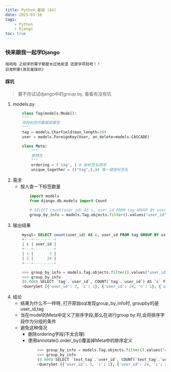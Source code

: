 ```yaml
---
title: Python_基础 (84)
date: 2021-03-10
tags: 
    - Python
    - Django
toc: true
---
```


### 快来跟我一起学Django
    哈哈哈 之前学的栗子都是水过地皮湿 还是学项目吧！！
    日常积累(其实是踩坑)

<!-- more -->

#### 踩坑
> 要不你试试django中的group by, 看看有没有坑
1. models.py
    ```python
        class Tag(models.Model):
        """
        项目标签的数据库模型
        """
        tag = models.CharField(max_length=20)
        user = models.ForeignKey(User, on_delete=models.CASCADE)

        class Meta:
            """
            表特性
            """
            ordering = ('tag', ) # 按标签名排序
            unique_together = (("tag",),)# 唯一键是标签名
    ```
2. 需求
    * 按人查一下标签数量
        ```python
            import models
            from django.db.models import Count

            # SELECT count(user_id) AS c, user_id FROM tag GROUP BY user_id;
            group_by_info = models.Tag.objects.filter().values("user_id").annotate(c=Count("user_id"))
        ```
3. 输出结果
    ```sql
        mysql> SELECT count(user_id) AS c, user_id FROM tag GROUP BY user_id;
        +---+---------+
        | c | user_id |
        +---+---------+
        | 1 |       3 |
        | 2 |      24 |
        +---+---------+
    ```
    ```python
        >>> group_by_info = models.Tag.objects.filter().values("user_id").annotate(c=Count("user_id"))
        >>> group_by_info
        (0.000) SELECT `tag`.`user_id`, COUNT(`tag`.`user_id`) AS `c` FROM `tag` GROUP BY `tag`.`user_id`, `tag`.`tag` LIMIT 21; args=()
        <QuerySet [{'user_id': 3, 'c': 1}, {'user_id': 24, 'c': 1}, {'user_id': 24, 'c': 1}]>
    ```
4. 结论
    * 结果为什么不一样呀, 打开原始sql发现group_by_info时, groupby的是 user_id,tag
    * 当在model的Meta中定义了排序字段,那么在进行group by 时,会将排序字段作为分组的条件
    * 避免这种情况
        * 删除ordering字段(不太合理)
        * 使用annotate().order_by()覆盖掉Meta中的排序定义
            ```python
                >>> group_by_info = models.Tag.objects.filter().values("user_id").annotate(c=Count("user_id")).order_by()
                >>> group_by_info
                (0.000) SELECT `test_tag`.`user_id`, COUNT(`test_tag`.`user_id`) AS `c` FROM `test_tag` GROUP BY `test_tag`.`user_id` ORDER BY NULL LIMIT 21; args=()
                <QuerySet [{'user_id': 3, 'c': 1}, {'user_id': 24, 'c': 2}]
            ```
